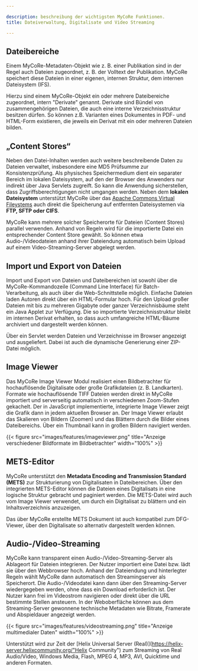 ```yaml
---

description: beschreibung der wichtigsten MyCoRe Funktionen.
title: Dateiverwaltung, Digitalisate und Video Streaming

---
```


## Dateibereiche

Einem MyCoRe-Metadaten-Objekt wie z. B. einer Publikation sind in der Regel auch Dateien zugeordnet,
z. B. der Volltext der Publikation. MyCoRe speichert diese Dateien in einer eigenen, internen Struktur, dem
internen Dateisystem (IFS).

Hierzu sind einem MyCoRe-Objekt ein oder mehrere Dateibereiche zugeordnet, intern "Derivate" genannt.
Derivate sind Bündel von zusammengehörigen Dateien, die auch eine interne Verzeichnisstruktur besitzen dürfen.
So können z.B. Varianten eines Dokumentes in PDF- und HTML-Form existieren, die jeweils ein Derivat mit
ein oder mehreren Dateien bilden.

## „Content Stores“

Neben den Datei-Inhalten werden auch weitere beschreibende Daten zu Dateien verwaltet,
insbesondere eine MD5 Prüfsumme zur Konsistenzprüfung. Als physisches Speichermedium dient ein separater Bereich
im lokalen Dateisystem, auf den der Browser des Anwenders nur indirekt über Java Servlets zugreift.
So kann die Anwendung sicherstellen, dass Zugriffsberechtigungen nicht umgangen werden. Neben dem **lokalen Dateisystem**
unterstützt MyCoRe über das [Apache Commons Virtual Fileystems](http://commons.apache.org/proper/commons-vfs/filesystems.html)
auch direkt die Speicherung auf entfernten Dateisystemen via <strong>FTP, SFTP oder CIFS</strong>.

MyCoRe kann mehrere solcher Speicherorte für Dateien (Content Stores) parallel verwenden.
Anhand von Regeln wird für die importierte Datei ein entsprechender Content Store gewählt.
So können etwa Audio-/Videodateien anhand ihrer Dateiendung automatisch beim Upload auf
einem Video-Streaming-Server abgelegt werden.

## Import und Export von Dateien

Import und Export von Dateien und Dateibereichen ist sowohl über die
MyCoRe-Kommandozeile (Command Line Interface) für Batch-Verarbeitung,
als auch über die Web-Schnittstelle möglich.
Einfache Dateien laden Autoren direkt über ein HTML-Formular hoch.
Für den Upload großer Dateien mit bis zu mehreren Gigabyte oder ganzer Verzeichnisbäume
steht ein Java Applet zur Verfügung. Die so importierte Verzeichnisstruktur bleibt im internen Derivat erhalten,
so dass auch umfangreiche HTML-Bäume archiviert und dargestellt werden können.

Über ein Servlet werden Dateien und Verzeichnisse im Browser angezeigt und ausgeliefert.
Dabei ist auch die dynamische Generierung einer ZIP-Datei möglich.

## Image Viewer

Das MyCoRe Image Viewer Modul realisiert einen Bildbetrachter für
hochauflösende Digitalisate oder große Grafikdateien (z. B. Landkarten).
Formate wie hochauflösende TIFF Dateien werden direkt in MyCoRe importiert und
serverseitig automatisch in verschiedenen Zoom-Stufen gekachelt.
Der in JavaScript implementierte, integrierte Image Viewer zeigt die Grafik dann in jedem aktuellen Browser an.
Der Image Viewer erlaubt das Skalieren von Bildern (Zoomen) und das Blättern durch die Bilder eines Dateibereichs.
Über ein Thumbnail kann in großen Bildern navigiert werden.

{{< figure src="images/features/imageviewer.png"  title="Anzeige verschiedener Bildformate im Bildbetrachter" width="100%" >}}

## METS-Editor

MyCoRe unterstützt den **Metadata Encoding and Transmission Standard (METS)** zur Strukturierung
von Digitalisaten in Dateibereichen. Über den integrierten METS-Editor können die Dateien eines Digitalisats
in eine logische Struktur gebracht und paginiert werden. Die METS-Datei wird auch vom Image Viewer verwendet,
um durch ein Digitalisat zu blättern und ein Inhaltsverzeichnis anzuzeigen.

Das über MyCoRe erstellte METS Dokument ist auch kompatibel zum DFG-Viewer, über den Digitalisate
so alternativ dargestellt werden können.

## Audio-/Video-Streaming

MyCoRe kann transparent einen Audio-/Video-Streaming-Server als Ablageort für Dateien integrieren.
Der Nutzer importiert eine Datei bzw. lädt sie über den Webbrowser hoch.
Anhand der Dateiendung und hinterlegter Regeln wählt MyCoRe dann
automatisch den Streamingserver als Speicherort. Die Audio-/Videodatei kann dann über den
Streaming-Server wiedergegeben  werden, ohne dass ein Download erforderlich ist.
Der Nutzer kann frei im Videostrom navigieren oder direkt über die URL
bestimmte Stellen ansteuern. In der Weboberfläche können aus dem
Streaming-Server gewonnene technische Metadaten wie Bitrate, Framerate und Abspieldauer angezeigt werden.

{{< figure src="images/features/videostreaming.png"  title="Anzeige multimedialer Daten" width="100%" >}}

Unterstützt wird zur Zeit der
[Helix Universal Server (Real)](https://helix-server.helixcommunity.org/"Helix Community")
zum Streaming von Real Audio/Video, Windows Media, Flash, MPEG 4, MP3, AVI, Quicktime und anderen Formaten.